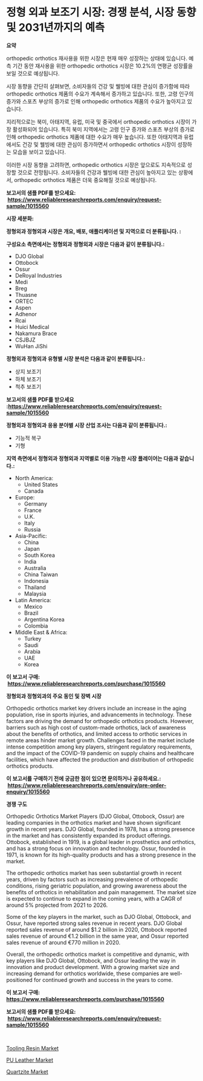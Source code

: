 <p><h1>정형 외과 보조기 시장: 경쟁 분석, 시장 동향 및 2031년까지의 예측</h1></p><p><strong>요약</strong></p>
<p><p>orthopedic orthotics 재사용을 위한 시장은 현재 매우 성장하는 상태에 있습니다. 예측 기간 동안 재사용을 위한 orthopedic orthotics 시장은 10.2%의 연평균 성장률을 보일 것으로 예상됩니다.</p><p>시장 동향을 간단히 살펴보면, 소비자들의 건강 및 웰빙에 대한 관심이 증가함에 따라 orthopedic orthotics 제품의 수요가 계속해서 증가하고 있습니다. 또한, 고령 인구의 증가와 스포츠 부상의 증가로 인해 orthopedic orthotics 제품의 수요가 높아지고 있습니다.</p><p>지리적으로는 북미, 아태지역, 유럽, 미국 및 중국에서 orthopedic orthotics 시장이 가장 활성화되어 있습니다. 특히 북미 지역에서는 고령 인구 증가와 스포츠 부상의 증가로 인해 orthopedic orthotics 제품에 대한 수요가 매우 높습니다. 또한 아태지역과 유럽에서도 건강 및 웰빙에 대한 관심이 증가하면서 orthopedic orthotics 시장이 성장하는 모습을 보이고 있습니다.</p><p>이러한 시장 동향을 고려하면, orthopedic orthotics 시장은 앞으로도 지속적으로 성장할 것으로 전망됩니다. 소비자들의 건강과 웰빙에 대한 관심이 높아지고 있는 상황에서, orthopedic orthotics 제품은 더욱 중요해질 것으로 예상됩니다.</p></p>
<p><strong>보고서의 샘플 PDF를 받으세요: &nbsp;<a href="https://www.reliableresearchreports.com/enquiry/request-sample/1015560">https://www.reliableresearchreports.com/enquiry/request-sample/1015560</a></strong></p>
<p><strong>시장 세분화:</strong></p>
<p><strong> 정형외과 정형외과 시장은 개요, 배포, 애플리케이션 및 지역으로 더 분류됩니다. :</strong></p>
<p><strong>구성요소 측면에서는 정형외과 정형외과 시장은 다음과 같이 분류됩니다.:</strong></p>
<p><ul><li>DJO Global</li><li>Ottobock</li><li>Ossur</li><li>DeRoyal Industries</li><li>Medi</li><li>Breg</li><li>Thuasne</li><li>ORTEC</li><li>Aspen</li><li>Adhenor</li><li>Rcai</li><li>Huici Medical</li><li>Nakamura Brace</li><li>CSJBJZ</li><li>WuHan JiShi</li></ul></p>
<p><strong> 정형외과 정형외과 유형별 시장 분석은 다음과 같이 분류됩니다.:</strong></p>
<p><ul><li>상지 보조기</li><li>하체 보조기</li><li>척추 보조기</li></ul></p>
<p><strong>보고서의 샘플 PDF를 받으세요 :<a href="https://www.reliableresearchreports.com/enquiry/request-sample/1015560">https://www.reliableresearchreports.com/enquiry/request-sample/1015560</a></strong></p>
<p><strong> 정형외과 정형외과 응용 분야별 시장 산업 조사는 다음과 같이 분류됩니다.:</strong></p>
<p><ul><li>기능적 복구</li><li>기형</li></ul></p>
<p><strong>지역 측면에서 정형외과 정형외과 지역별로 이용 가능한 시장 플레이어는 다음과 같습니다.:</strong></p>
<p><ul>
    <li>
        North America:
        <ul>
            <li>United States</li>
            <li>Canada</li>
        </ul>
    </li>
    <li>
        Europe:
        <ul>
            <li>Germany</li>
            <li>France</li>
            <li>U.K.</li>
            <li>Italy</li>
            <li>Russia</li>
        </ul>
    </li>
    <li>
        Asia-Pacific:
        <ul>
            <li>China</li>
            <li>Japan</li>
            <li>South Korea</li>
            <li>India</li>
            <li>Australia</li>
            <li>China Taiwan</li>
            <li>Indonesia</li>
            <li>Thailand</li>
            <li>Malaysia</li>
        </ul>
    </li>
    <li>
        Latin America:
        <ul>
            <li>Mexico</li>
            <li>Brazil</li>
            <li>Argentina Korea</li>
            <li>Colombia</li>
        </ul>
    </li>
    <li>
        Middle East & Africa:
        <ul>
            <li>Turkey</li>
            <li>Saudi</li>
            <li>Arabia</li>
            <li>UAE</li>
            <li>Korea</li>
        </ul>
    </li>
    </ul></p>
<p><strong>이 보고서 구매: &nbsp;<a href="https://www.reliableresearchreports.com/purchase/1015560">https://www.reliableresearchreports.com/purchase/1015560</a></strong></p>
<p><strong>정형외과 정형외과의 주요 동인 및 장벽 시장</strong></p>
<p><p>Orthopedic orthotics market key drivers include an increase in the aging population, rise in sports injuries, and advancements in technology. These factors are driving the demand for orthopedic orthotics products. However, barriers such as high cost of custom-made orthotics, lack of awareness about the benefits of orthotics, and limited access to orthotic services in remote areas hinder market growth. Challenges faced in the market include intense competition among key players, stringent regulatory requirements, and the impact of the COVID-19 pandemic on supply chains and healthcare facilities, which have affected the production and distribution of orthopedic orthotics products.</p></p>
<p><strong>이 보고서를 구매하기 전에 궁금한 점이 있으면 문의하거나 공유하세요.: &nbsp;<a href="https://www.reliableresearchreports.com/enquiry/pre-order-enquiry/1015560">https://www.reliableresearchreports.com/enquiry/pre-order-enquiry/1015560</a></strong></p>
<p><strong>경쟁 구도</strong></p>
<p><p>Orthopedic Orthotics Market Players (DJO Global, Ottobock, Ossur) are leading companies in the orthotics market and have shown significant growth in recent years. DJO Global, founded in 1978, has a strong presence in the market and has consistently expanded its product offerings. Ottobock, established in 1919, is a global leader in prosthetics and orthotics, and has a strong focus on innovation and technology. Ossur, founded in 1971, is known for its high-quality products and has a strong presence in the market.</p><p>The orthopedic orthotics market has seen substantial growth in recent years, driven by factors such as increasing prevalence of orthopedic conditions, rising geriatric population, and growing awareness about the benefits of orthotics in rehabilitation and pain management. The market size is expected to continue to expand in the coming years, with a CAGR of around 5% projected from 2021 to 2026.</p><p>Some of the key players in the market, such as DJO Global, Ottobock, and Ossur, have reported strong sales revenue in recent years. DJO Global reported sales revenue of around $1.2 billion in 2020, Ottobock reported sales revenue of around €1.2 billion in the same year, and Ossur reported sales revenue of around €770 million in 2020.</p><p>Overall, the orthopedic orthotics market is competitive and dynamic, with key players like DJO Global, Ottobock, and Ossur leading the way in innovation and product development. With a growing market size and increasing demand for orthotics worldwide, these companies are well-positioned for continued growth and success in the years to come.</p></p>
<p><strong>이 보고서 구매: &nbsp; <a href="https://www.reliableresearchreports.com/purchase/1015560">https://www.reliableresearchreports.com/purchase/1015560</a></strong></p>
<p><strong>보고서의 샘플 PDF를 받으세요: &nbsp;<a href="https://www.reliableresearchreports.com/enquiry/request-sample/1015560">https://www.reliableresearchreports.com/enquiry/request-sample/1015560</a></strong><strong></strong></p>
<p>&nbsp;</p>
<p><p><a href="https://github.com/globismark/Market-Research-Report-List-2/blob/main/tooling-resin-market.md">Tooling Resin Market</a></p><p><a href="https://github.com/bobicer/Market-Research-Report-List-2/blob/main/pu-leather-market.md">PU Leather Market</a></p><p><a href="https://github.com/timeliteaut/Market-Research-Report-List-1/blob/main/quartzite-market.md">Quartzite Market</a></p></p>